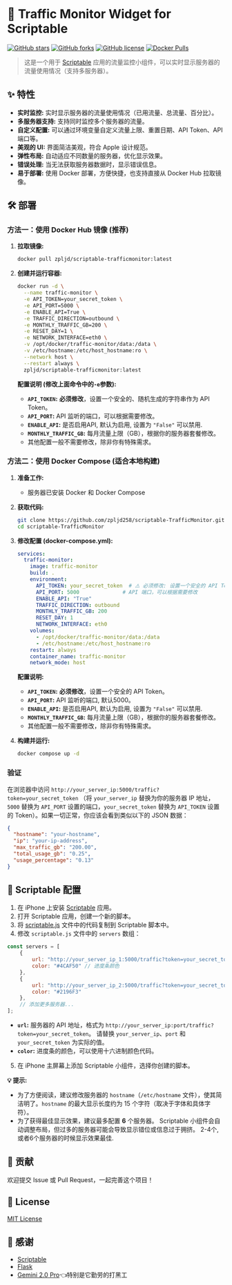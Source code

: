 # 🚀 Traffic Monitor Widget for Scriptable

[![GitHub stars](https://img.shields.io/github/stars/zpljd258/scriptable-TrafficMonitor?style=social)](https://github.com/zpljd258/scriptable-TrafficMonitor/stargazers)
[![GitHub forks](https://img.shields.io/github/forks/zpljd258/scriptable-TrafficMonitor?style=social)](https://github.com/zpljd258/scriptable-TrafficMonitor/network/members)
[![GitHub license](https://img.shields.io/github/license/zpljd258/scriptable-TrafficMonitor)](https://github.com/zpljd258/scriptable-TrafficMonitor/blob/main/LICENSE)
[![Docker Pulls](https://img.shields.io/docker/pulls/zpljd/scriptable-trafficmonitor)](https://hub.docker.com/r/zpljd/scriptable-trafficmonitor)

> 这是一个用于 [Scriptable](https://scriptable.app/) 应用的流量监控小组件，可以实时显示服务器的流量使用情况（支持多服务器）。


## ✨ 特性

*   **实时监控:** 实时显示服务器的流量使用情况（已用流量、总流量、百分比）。
*   **多服务器支持:** 支持同时监控多个服务器的流量。
*   **自定义配置:** 可以通过环境变量自定义流量上限、重置日期、API Token、API 端口等。
*   **美观的 UI:** 界面简洁美观，符合 Apple 设计规范。
*   **弹性布局:** 自动适应不同数量的服务器，优化显示效果。
*   **错误处理:** 当无法获取服务器数据时，显示错误信息。
*   **易于部署:** 使用 Docker 部署，方便快捷，也支持直接从 Docker Hub 拉取镜像。

## 🛠️ 部署

### 方法一：使用 Docker Hub 镜像 (推荐)

1.  **拉取镜像:**

    ```bash
    docker pull zpljd/scriptable-trafficmonitor:latest
    ```

2.  **创建并运行容器:**

    ```bash
    docker run -d \
      --name traffic-monitor \
      -e API_TOKEN=your_secret_token \
      -e API_PORT=5000 \
      -e ENABLE_API=True \
      -e TRAFFIC_DIRECTION=outbound \
      -e MONTHLY_TRAFFIC_GB=200 \
      -e RESET_DAY=1 \
      -e NETWORK_INTERFACE=eth0 \
      -v /opt/docker/traffic-monitor/data:/data \
      -v /etc/hostname:/etc/host_hostname:ro \
      --network host \
      --restart always \
      zpljd/scriptable-trafficmonitor:latest
    ```

    **配置说明 (修改上面命令中的`-e`参数):**

    *   **`API_TOKEN`:**  **必须修改**，设置一个安全的、随机生成的字符串作为 API Token。
    *   **`API_PORT`:**  API 监听的端口，可以根据需要修改。
    *   **`ENABLE_API`:** 是否启用API, 默认为启用, 设置为 `"False"` 可以禁用.
    *   **`MONTHLY_TRAFFIC_GB`:**  每月流量上限（GB），根据你的服务器套餐修改。
    *   其他配置一般不需要修改，除非你有特殊需求。

### 方法二：使用 Docker Compose (适合本地构建)

1.  **准备工作:**

    *   服务器已安装 Docker 和 Docker Compose

2.  **获取代码:**

    ```bash
    git clone https://github.com/zpljd258/scriptable-TrafficMonitor.git
    cd scriptable-TrafficMonitor
    ```

3.  **修改配置 (docker-compose.yml):**

    ```yaml
    services:
      traffic-monitor:
        image: traffic-monitor
        build: .
        environment:
          API_TOKEN: your_secret_token  # ⚠️ 必须修改: 设置一个安全的 API Token
          API_PORT: 5000              # API 端口，可以根据需要修改
          ENABLE_API: "True"
          TRAFFIC_DIRECTION: outbound
          MONTHLY_TRAFFIC_GB: 200
          RESET_DAY: 1
          NETWORK_INTERFACE: eth0
        volumes:
          - /opt/docker/traffic-monitor/data:/data
          - /etc/hostname:/etc/host_hostname:ro
        restart: always
        container_name: traffic-monitor
        network_mode: host
    ```

    **配置说明:**

    *   **`API_TOKEN`:**  **必须修改**，设置一个安全的 API Token。
    *   **`API_PORT`:**  API 监听的端口, 默认5000。
    *   **`ENABLE_API`:** 是否启用API, 默认为启用, 设置为 `"False"` 可以禁用.
    *   **`MONTHLY_TRAFFIC_GB`:**  每月流量上限（GB），根据你的服务器套餐修改。
    *   其他配置一般不需要修改，除非你有特殊需求。

4.  **构建并运行:**

    ```bash
    docker compose up -d
    ```

### 验证

在浏览器中访问 `http://your_server_ip:5000/traffic?token=your_secret_token` （将 `your_server_ip` 替换为你的服务器 IP 地址，`5000` 替换为 `API_PORT` 设置的端口，`your_secret_token` 替换为 `API_TOKEN` 设置的 Token）。如果一切正常，你应该会看到类似以下的 JSON 数据：

```json
{
  "hostname": "your-hostname",
  "ip": "your-ip-address",
  "max_traffic_gb": "200.00",
  "total_usage_gb": "0.25",
  "usage_percentage": "0.13"
}
```

## 📱 Scriptable 配置

1.  在 iPhone 上安装 [Scriptable](https://scriptable.app/) 应用。
2.  打开 Scriptable 应用，创建一个新的脚本。
3.  将 [scriptable.js](https://github.com/zpljd258/scriptable-TrafficMonitor/blob/main/scriptable.js) 文件中的代码复制到 Scriptable 脚本中。
4.  修改 `scriptable.js` 文件中的 `servers` 数组：

```javascript
const servers = [
    {
        url: "http://your_server_ip_1:5000/traffic?token=your_secret_token_1", // 服务器1的API地址
        color: "#4CAF50" // 进度条颜色
    },
    {
        url: "http://your_server_ip_2:5000/traffic?token=your_secret_token_2",
        color: "#2196F3"
    },
    // 添加更多服务器...
];
```

*   **`url`:**  服务器的 API 地址，格式为 `http://your_server_ip:port/traffic?token=your_secret_token`。  请替换 `your_server_ip`、`port` 和 `your_secret_token` 为实际的值。
*   **`color`:**  进度条的颜色，可以使用十六进制颜色代码。

5.  在 iPhone 主屏幕上添加 Scriptable 小组件，选择你创建的脚本。

**💡 提示:**

*   为了方便阅读，建议修改服务器的 `hostname`（`/etc/hostname` 文件），使其简洁明了。`hostname` 的最大显示长度约为 15 个字符（取决于字体和具体字符）。
*   为了获得最佳显示效果，建议最多配置 **6** 个服务器。 Scriptable 小组件会自动调整布局，但过多的服务器可能会导致显示错位或信息过于拥挤。 2-4个, 或者6个服务器的时候显示效果最佳.

## 🤝 贡献

欢迎提交 Issue 或 Pull Request，一起完善这个项目！

## 📝 License

[MIT License](https://github.com/zpljd258/scriptable-TrafficMonitor/blob/main/LICENSE)

## 🙏 感谢

*   [Scriptable](https://scriptable.app/)
*   [Flask](https://flask.palletsprojects.com/)
*   [Gemini 2.0 Pro](https://ai.google.dev/)👈特别是它勤劳的打黑工

